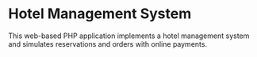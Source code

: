 # Hotel Management System

This web-based PHP application implements a hotel management system and simulates reservations and orders with online payments.
